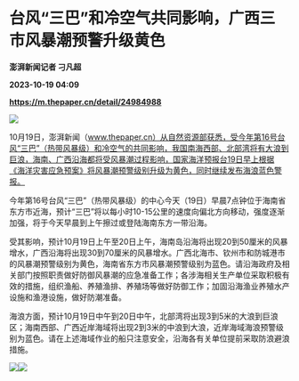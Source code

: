 # 台风“三巴”和冷空气共同影响，广西三市风暴潮预警升级黄色
**澎湃新闻记者 刁凡超**

**2023-10-19 04:09**

**https://m.thepaper.cn/detail/24984988**

![](https://imagecloud.thepaper.cn/thepaper/image/274/731/674.jpg)

10月19日，澎湃新闻（www.thepaper.cn）从自然资源部获悉，受今年第16号台风“三巴”（热带风暴级）和冷空气的共同影响，我国南海西部、北部湾将有大浪到巨浪，海南、广西沿海都将受风暴潮过程影响，国家海洋预报台19日早上根据《海洋灾害应急预案》将风暴潮预警级别升级为黄色，同时继续发布海浪蓝色警报。

今年第16号台风“三巴”（热带风暴级）的中心今天（19日）早晨7点钟位于海南省东方市近海，预计“三巴”将以每小时10-15公里的速度向偏北方向移动，强度逐渐加强，将于今天早晨到上午擦过或登陆海南东方一带沿海。

受其影响，预计10月19日上午至20日上午，海南岛沿海将出现20到50厘米的风暴增水，广西沿海将出现30到70厘米的风暴增水。广西北海市、钦州市和防城港市的风暴潮预警级别为黄色，海南省东方市风暴潮预警级别为蓝色。请沿海政府及相关部门按照职责做好防御风暴潮的应急准备工作；各涉海相关生产单位采取积极有效的措施，组织渔船、养殖渔排、养殖场等做好防御工作；加固沿海渔业养殖水产设施和渔港设施，做好防潮准备。

海浪方面，预计10月19日中午到20日中午，北部湾将出现3到5米的大浪到巨浪区；海南西部、广西近岸海域将出现2到3米的中浪到大浪，近岸海域海浪预警级别为蓝色。请在上述海域作业的船只注意安全，沿海各有关单位提前采取防浪避浪措施。

![](https://imagecloud.thepaper.cn/thepaper/image/274/731/618.png)![](https://imagecloud.thepaper.cn/thepaper/image/274/731/617.png)